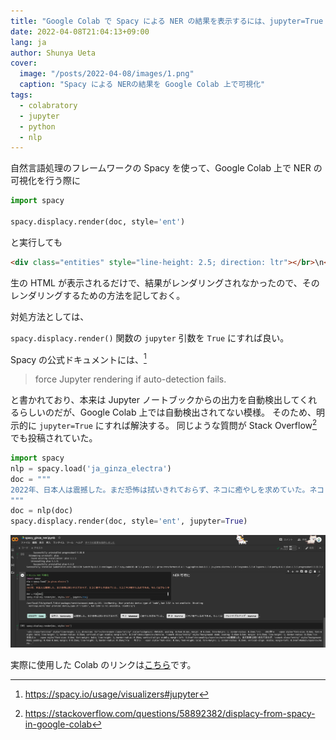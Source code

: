 ```yaml
---
title: "Google Colab で Spacy による NER の結果を表示するには、jupyter=True にする必要がある"
date: 2022-04-08T21:04:13+09:00
lang: ja
author: Shunya Ueta
cover:
  image: "/posts/2022-04-08/images/1.png"
  caption: "Spacy による NERの結果を Google Colab 上で可視化"
tags:
  - colabratory
  - jupyter
  - python
  - nlp
---
```


自然言語処理のフレームワークの Spacy を使って、Google Colab 上で NER の可視化を行う際に

```python
import spacy

spacy.displacy.render(doc, style='ent')
```

と実行しても

```html
<div class="entities" style="line-height: 2.5; direction: ltr"></br>\n<mark class="entity" style="background: #bfe1d9; padding: 0.45em 0.6em; margin: 0 0.25em; line-height: 1; border-radius: 0.35em;">\n    2022年\n    <span style="font-size: 0.8em; font-weight: bold; line-height: 1; border-radius: 0.35em; vertical-align: middle; margin-left: 0.5rem">Date</span>\n</mark>\n、\n<mark class="entity" style="background: #ddd; padding: 0.45em 0.6em; margin: 0 0.25em; line-height: 1; border-radius: 0.35em;">\n    日本人\n    <span style="font-size: 0.8em; font-weight: bold; line-height: 1; border-radius: 0.35em; vertical-align: middle; margin-left: 0.5rem">Nationality</span>\n</mark>\nは震撼した。</br>まだ\n<mark class="entity" style="background: #ddd; padding: 0.45em 0.6em; margin: 0 0.25em; line-height: 1; border-radius: 0.35em;">\n    ゾンビ\n    <span style="font-size: 0.8em; font-weight: bold; line-height: 1; border-radius: 0.35em; vertical-align: middle; margin-left: 0.5rem">Insect</span>\n</mark>\nの恐怖は
```

生の HTML が表示されるだけで、結果がレンダリングされなかったので、そのレンダリングするための方法を記しておく。

対処方法としては、

`spacy.displacy.render()` 関数の `jupyter` 引数を `True` にすれば良い。

Spacy の公式ドキュメントには、[^spacy]

> force Jupyter rendering if auto-detection fails.

と書かれており、本来は Jupyter ノートブックからの出力を自動検出してくれるらしいのだが、Google Colab 上では自動検出されてない模様。
そのため、明示的に `jupyter=True` にすれば解決する。
同じような質問が Stack Overflow[^colab] でも投稿されていた。

```python
import spacy
nlp = spacy.load('ja_ginza_electra')
doc = """
2022年、日本人は震撼した。まだ恐怖は拭いきれておらず、ネコに癒やしを求めていた。ネコこそが癒やしなのである。もしくはフレンチブルドッグ。
"""
doc = nlp(doc)
spacy.displacy.render(doc, style='ent', jupyter=True)
```

![colab result in spacy NER](/posts/2022-04-08/images/2.png)

実際に使用した Colab のリンクは[こちら](https://colab.research.google.com/drive/1nUs3cpeMxQ1j9ETFHK93RpJGuzu7ls2C?usp=sharing)です。

[^colab]: https://stackoverflow.com/questions/58892382/displacy-from-spacy-in-google-colab
[^spacy]: https://spacy.io/usage/visualizers#jupyter

